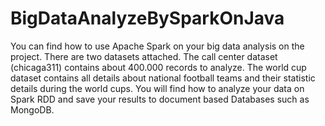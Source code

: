 # BigDataAnalyzeBySparkOnJava
You can find how to use Apache Spark on your big data analysis on the project. 
There are two datasets attached. 
The call center dataset (chicaga311) contains about 400.000 records to analyze.
The world cup dataset contains all details about national football teams and their statistic details during the world cups.
You will find how to analyze your data on Spark RDD and save your results to document based Databases such as MongoDB. 
